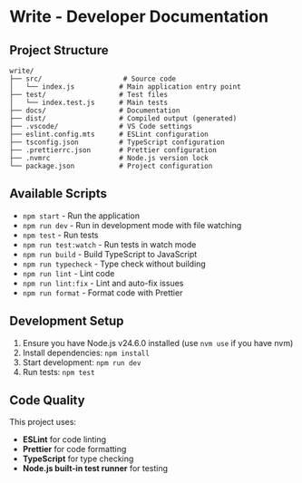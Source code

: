 # Write - Developer Documentation

## Project Structure

```
write/
├── src/                    # Source code
│   └── index.js           # Main application entry point
├── test/                  # Test files
│   └── index.test.js      # Main tests
├── docs/                  # Documentation
├── dist/                  # Compiled output (generated)
├── .vscode/               # VS Code settings
├── eslint.config.mts      # ESLint configuration
├── tsconfig.json          # TypeScript configuration
├── .prettierrc.json       # Prettier configuration
├── .nvmrc                 # Node.js version lock
└── package.json           # Project configuration
```

## Available Scripts

- `npm start` - Run the application
- `npm run dev` - Run in development mode with file watching
- `npm test` - Run tests
- `npm run test:watch` - Run tests in watch mode
- `npm run build` - Build TypeScript to JavaScript
- `npm run typecheck` - Type check without building
- `npm run lint` - Lint code
- `npm run lint:fix` - Lint and auto-fix issues
- `npm run format` - Format code with Prettier

## Development Setup

1. Ensure you have Node.js v24.6.0 installed (use `nvm use` if you have nvm)
2. Install dependencies: `npm install`
3. Start development: `npm run dev`
4. Run tests: `npm test`

## Code Quality

This project uses:

- **ESLint** for code linting
- **Prettier** for code formatting
- **TypeScript** for type checking
- **Node.js built-in test runner** for testing
